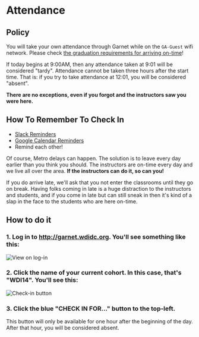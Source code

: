 # Attendance

## Policy

You will take your own attendance through Garnet while on the `GA-Guest` wifi network. Please check [the graduation requirements for arriving on-time](graduation-requirements.md#attendance)!

If today begins at 9:00AM, then any attendance taken at 9:01 will be considered "tardy". Attendance cannot be taken three hours after the start time. That is: if you try to take attendance at 12:01, you will be considered "absent".

**There are no exceptions, even if you forgot and the instructors saw you were here.**

## How To Remember To Check In

- [Slack Reminders](https://get.slack.help/hc/en-us/articles/208423427-Setting-reminders)
- [Google Calendar Reminders](https://support.google.com/calendar/answer/6285327?co=GENIE.Platform%3DDesktop&hl=en)
- Remind each other!

Of course, Metro delays can happen. The solution is to leave every day earlier than you think you should. The instructors are on-time every day and we live all over the area. **If the instructors can do it, so can you!**

If you do arrive late, we'll ask that you not enter the classrooms until they go on break. Having folks coming in late is a huge distraction to the instructors and students, and if you come in late but can still sneak in then it's kind of a slap in the face to the students who are here on-time.

## How to do it

### 1. Log in to http://garnet.wdidc.org. You'll see something like this:

![View on log-in](http://i.imgur.com/zOuHGdS.png)

### 2. Click the name of your current cohort. In this case, that's "WDI14". You'll see this:

![Check-in button](http://imgur.com/6HFj8lq.png)

### 3. Click the blue "CHECK IN FOR..." button to the top-left.

This button will only be available for one hour after the beginning of the day. After that hour, you will be considered absent.
